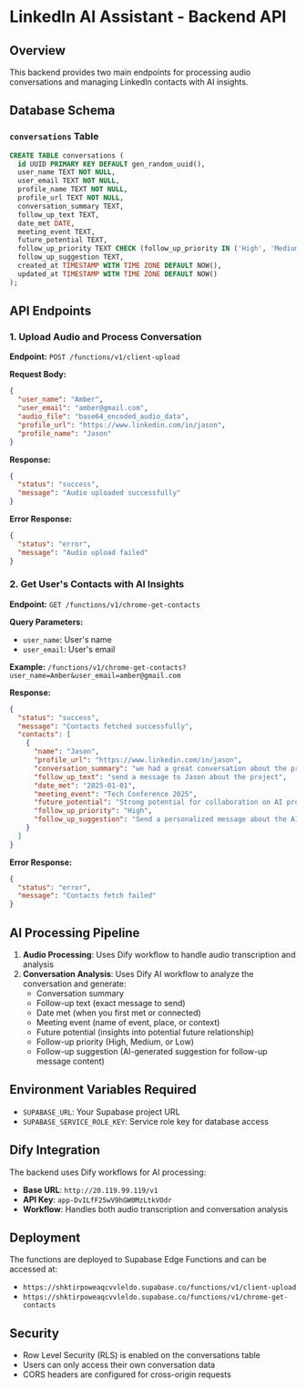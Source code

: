 # LinkedIn AI Assistant - Backend API

## Overview
This backend provides two main endpoints for processing audio conversations and managing LinkedIn contacts with AI insights.

## Database Schema

### `conversations` Table
```sql
CREATE TABLE conversations (
  id UUID PRIMARY KEY DEFAULT gen_random_uuid(),
  user_name TEXT NOT NULL,
  user_email TEXT NOT NULL,
  profile_name TEXT NOT NULL,
  profile_url TEXT NOT NULL,
  conversation_summary TEXT,
  follow_up_text TEXT,
  date_met DATE,
  meeting_event TEXT,
  future_potential TEXT,
  follow_up_priority TEXT CHECK (follow_up_priority IN ('High', 'Medium', 'Low')),
  follow_up_suggestion TEXT,
  created_at TIMESTAMP WITH TIME ZONE DEFAULT NOW(),
  updated_at TIMESTAMP WITH TIME ZONE DEFAULT NOW()
);
```

## API Endpoints

### 1. Upload Audio and Process Conversation
**Endpoint:** `POST /functions/v1/client-upload`

**Request Body:**
```json
{
  "user_name": "Amber",
  "user_email": "amber@gmail.com", 
  "audio_file": "base64_encoded_audio_data",
  "profile_url": "https://www.linkedin.com/in/jason",
  "profile_name": "Jason"
}
```

**Response:**
```json
{
  "status": "success",
  "message": "Audio uploaded successfully"
}
```

**Error Response:**
```json
{
  "status": "error", 
  "message": "Audio upload failed"
}
```

### 2. Get User's Contacts with AI Insights
**Endpoint:** `GET /functions/v1/chrome-get-contacts`

**Query Parameters:**
- `user_name`: User's name
- `user_email`: User's email

**Example:** `/functions/v1/chrome-get-contacts?user_name=Amber&user_email=amber@gmail.com`

**Response:**
```json
{
  "status": "success",
  "message": "Contacts fetched successfully",
  "contacts": [
    {
      "name": "Jason",
      "profile_url": "https://www.linkedin.com/in/jason",
      "conversation_summary": "we had a great conversation about the project",
      "follow_up_text": "send a message to Jason about the project",
      "date_met": "2025-01-01",
      "meeting_event": "Tech Conference 2025",
      "future_potential": "Strong potential for collaboration on AI projects",
      "follow_up_priority": "High",
      "follow_up_suggestion": "Send a personalized message about the AI project discussion"
    }
  ]
}
```

**Error Response:**
```json
{
  "status": "error",
  "message": "Contacts fetch failed"
}
```

## AI Processing Pipeline

1. **Audio Processing**: Uses Dify workflow to handle audio transcription and analysis
2. **Conversation Analysis**: Uses Dify AI workflow to analyze the conversation and generate:
   - Conversation summary
   - Follow-up text (exact message to send)
   - Date met (when you first met or connected)
   - Meeting event (name of event, place, or context)
   - Future potential (insights into potential future relationship)
   - Follow-up priority (High, Medium, or Low)
   - Follow-up suggestion (AI-generated suggestion for follow-up message content)

## Environment Variables Required

- `SUPABASE_URL`: Your Supabase project URL
- `SUPABASE_SERVICE_ROLE_KEY`: Service role key for database access

## Dify Integration

The backend uses Dify workflows for AI processing:
- **Base URL**: `http://20.119.99.119/v1`
- **API Key**: `app-DvILfF25wV9hGW0MzLtkVOdr`
- **Workflow**: Handles both audio transcription and conversation analysis

## Deployment

The functions are deployed to Supabase Edge Functions and can be accessed at:
- `https://shktirpoweaqcvvleldo.supabase.co/functions/v1/client-upload`
- `https://shktirpoweaqcvvleldo.supabase.co/functions/v1/chrome-get-contacts`

## Security

- Row Level Security (RLS) is enabled on the conversations table
- Users can only access their own conversation data
- CORS headers are configured for cross-origin requests
